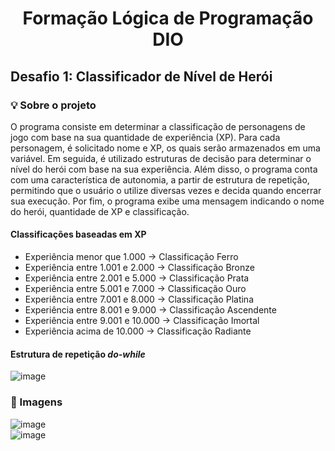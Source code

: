 # <p align="center">Formação Lógica de Programação DIO</p>

## Desafio 1: Classificador de Nível de Herói

### 💡 Sobre o projeto
O programa consiste em determinar a classificação de personagens de jogo com base na sua quantidade de experiência (XP). Para cada personagem, é solicitado nome e XP, os quais serão armazenados em uma variável. Em seguida, é utilizado estruturas de decisão para determinar o nível do herói com base na sua experiência. Além disso, o programa conta com uma característica de autonomia, a partir de estrutura de repetição, permitindo que o usuário o utilize diversas vezes e decida quando encerrar sua execução. Por fim, o programa exibe uma mensagem indicando o nome do herói, quantidade de XP e classificação.

#### Classificações baseadas em XP
- Experiência menor que 1.000 -> Classificação Ferro
- Experiência entre 1.001 e 2.000 -> Classificação Bronze
- Experiência entre 2.001 e 5.000 -> Classificação Prata
- Experiência entre 5.001 e 7.000 -> Classificação Ouro
- Experiência entre 7.001 e 8.000 -> Classificação Platina
- Experiência entre 8.001 e 9.000 -> Classificação Ascendente
- Experiência entre 9.001 e 10.000 -> Classificação Imortal
- Experiência acima de 10.000 -> Classificação Radiante

#### Estrutura de repetição *do-while*
![image](https://github.com/gabriellydasi/Classificador_Heroi/assets/108135153/bf9ff6ab-2dd1-46c3-b392-bb242f20a8b7)


### 📱 Imagens
![image](https://github.com/gabriellydasi/Classificador_Heroi/assets/108135153/d1daa1f0-2cff-4d8e-afd8-0c310fcb7dac)
<br> <!-- quebra de linha -->
![image](https://github.com/gabriellydasi/Classificador_Heroi/assets/108135153/2ce1cce8-70bc-4880-942d-447d11ec27b1)

